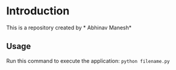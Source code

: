 # Introduction
This is a repository created by * Abhinav Manesh*
## Usage
Run this command to execute the application: `python filename.py`
